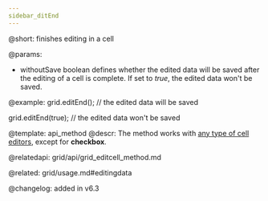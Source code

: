 ```yaml
---
sidebar_ditEnd
---          
```


@short: finishes editing in a cell


@params:
- withoutSave	boolean    defines whether the edited data will be saved after the editing of a cell is complete. If set to <i>true</i>, the edited data won't be saved. 


@example:
grid.editEnd(); // the edited data will be saved

grid.editEnd(true); // the edited data won't be saved


@template: api_method
@descr:
The method works with [any type of cell editors](grid/configuration.md#columneditors), except for **checkbox**. 


@relatedapi: grid/api/grid_editcell_method.md

@related: grid/usage.md#editingdata

@changelog: added in v6.3


